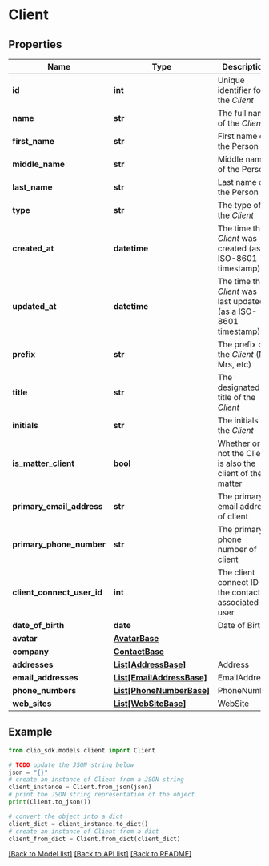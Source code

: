 # Client


## Properties

Name | Type | Description | Notes
------------ | ------------- | ------------- | -------------
**id** | **int** | Unique identifier for the *Client* | [optional] 
**name** | **str** | The full name of the *Client* | [optional] 
**first_name** | **str** | First name of the Person | [optional] 
**middle_name** | **str** | Middle name of the Person | [optional] 
**last_name** | **str** | Last name of the Person | [optional] 
**type** | **str** | The type of the *Client* | [optional] 
**created_at** | **datetime** | The time the *Client* was created (as a ISO-8601 timestamp) | [optional] 
**updated_at** | **datetime** | The time the *Client* was last updated (as a ISO-8601 timestamp) | [optional] 
**prefix** | **str** | The prefix of the *Client* (Mr, Mrs, etc) | [optional] 
**title** | **str** | The designated title of the *Client* | [optional] 
**initials** | **str** | The initials of the *Client* | [optional] 
**is_matter_client** | **bool** | Whether or not the Client is also the client of the matter | [optional] 
**primary_email_address** | **str** | The primary email address of client | [optional] 
**primary_phone_number** | **str** | The primary phone number of client | [optional] 
**client_connect_user_id** | **int** | The client connect ID of the contacts associated user | [optional] 
**date_of_birth** | **date** | Date of Birth | [optional] 
**avatar** | [**AvatarBase**](AvatarBase.md) |  | [optional] 
**company** | [**ContactBase**](ContactBase.md) |  | [optional] 
**addresses** | [**List[AddressBase]**](AddressBase.md) | Address | [optional] 
**email_addresses** | [**List[EmailAddressBase]**](EmailAddressBase.md) | EmailAddress | [optional] 
**phone_numbers** | [**List[PhoneNumberBase]**](PhoneNumberBase.md) | PhoneNumber | [optional] 
**web_sites** | [**List[WebSiteBase]**](WebSiteBase.md) | WebSite | [optional] 

## Example

```python
from clio_sdk.models.client import Client

# TODO update the JSON string below
json = "{}"
# create an instance of Client from a JSON string
client_instance = Client.from_json(json)
# print the JSON string representation of the object
print(Client.to_json())

# convert the object into a dict
client_dict = client_instance.to_dict()
# create an instance of Client from a dict
client_from_dict = Client.from_dict(client_dict)
```
[[Back to Model list]](../README.md#documentation-for-models) [[Back to API list]](../README.md#documentation-for-api-endpoints) [[Back to README]](../README.md)


